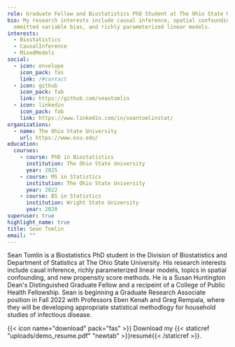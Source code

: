 ```yaml
---
role: Graduate Fellow and Biostatistics PhD Student at The Ohio State University
bio: My research interests include causal inference, spatial confounding as
  ommitted variable bias, and richly parameterized linear models.
interests:
  - Biostatistics
  - CausalInference
  - MixedModels
social:
  - icon: envelope
    icon_pack: fas
    link: /#contact
  - icon: github
    icon_pack: fab
    link: https://github.com/seantomlin
  - icon: linkedin
    icon_pack: fab
    link: https://www.linkedin.com/in/seantomlinstat/
organizations:
  - name: The Ohio State University
    url: https://www.osu.edu/
education:
  courses:
    - course: PhD in Biostatistics
      institution: The Ohio State University
      year: 2025
    - course: MS in Statistics
      institution: The Ohio State University
      year: 2022
    - course: BS in Statistics
      institution: Wright State University
      year: 2020
superuser: true
highlight_name: true
title: Sean Tomlin
email: ""
---
```

Sean Tomlin is a Biostatistics PhD student in the Division of Biostatistics and Department of Statistics at The Ohio State University. His research interests include caual inference, richly parameterized linear models, topics in spatial confounding, and new propensity score methods. He is a Susan Huntington Dean's Distinguished Graduate Fellow and a recipeint of a College of Public Health Fellowship. Sean is beginning a Graduate Research Associate position in Fall 2022 with Professors Eben Kenah and Greg Rempala, where they will be developing appropriate statistical methodlogy for household studies of infectious disease. 

{{< icon name="download" pack="fas" >}} Download my {{< staticref "uploads/demo_resume.pdf" "newtab" >}}resumé{{< /staticref >}}.